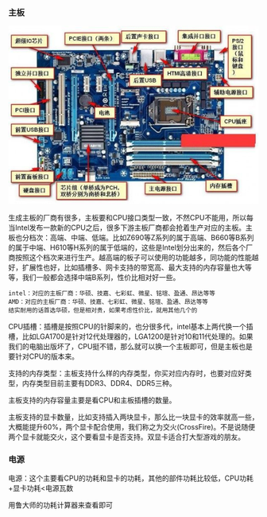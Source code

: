 ### 主板

![b1994ff0-235d-431e-aebe-a5c7e920ac53](assets/b1994ff0-235d-431e-aebe-a5c7e920ac53.png)

生成主板的厂商有很多，主板要和CPU接口类型一致，不然CPU不能用，所以每当Intel发布一款新的CPU之后，很多下游主板厂商都会抢着生产对应的主板。主板也分档次：高端、中端、低端。比如Z690等Z系列的属于高端、B660等B系列的属于中端、H610等H系列的属于低端的，这些是Intel划分出来的，然后各个厂商按照这个档次来进行生产。越高端的板子可以使用的功能越多，同功能的性能越好，扩展性也好，比如插槽多、网卡支持的带宽高、最大支持的内存容量也大等等，我们一般都会选择中端B系列，性价比相对好一些。

```txt
intel：对应的主板厂商：华硕、技嘉、七彩虹、微星、铭瑄、盈通、昂达等等
AMD：对应的主板厂商：华硕、技嘉、七彩虹、微星、铭瑄、盈通、昂达等等
结实耐用的话首选华硕，但是相对贵，如果考虑性价比，就用其他几个的
```

CPU插槽：插槽是按照CPU的针脚来的，也分很多代，intel基本上两代换一个插槽，比如LGA1700是针对12代处理器的，LGA1200是针对10和11代处理的。如果我们的电脑出版坏了，CPU挺不错，那么就可以换一个主板即可，但是主板也是要针对CPU的版本来。

支持的内存类型：主板支持什么样的内存类型，你买对应内存时，也要对应好类型，内存类型目前主要有DDR3、DDR4、DDR5三种。

主板支持的内存容量主要是看CPU和主板插槽的数量。

主板支持的显卡数量，比如支持插入两块显卡，那么比一块显卡的效率就高一些，大概能提升60%，两个显卡配合使用，我们称之为交火(CrossFire)。不是说随便两个显卡就能交火，这个要看显卡是否支持。双显卡适合打大型游戏的朋友。



### 电源

电源：这个主要看CPU的功耗和显卡的功耗，其他的部件功耗比较低，CPU功耗+显卡功耗<电源瓦数

用鲁大师的功耗计算器来查看即可